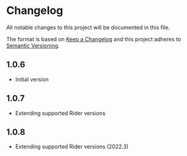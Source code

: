 # Changelog
All notable changes to this project will be documented in this file.

The format is based on [Keep a Changelog](http://keepachangelog.com/en/1.0.0/)
and this project adheres to [Semantic Versioning](http://semver.org/spec/v2.0.0.html).

## 1.0.6
- Initial version

## 1.0.7 
- Extending supported Rider versions

## 1.0.8
- Extending supported Rider versions  (2022.3)